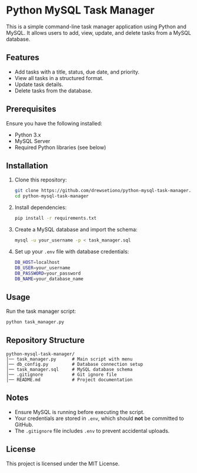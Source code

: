 # Python MySQL Task Manager

This is a simple command-line task manager application using Python and MySQL. It allows users to add, view, update, and delete tasks from a MySQL database.

## Features
- Add tasks with a title, status, due date, and priority.
- View all tasks in a structured format.
- Update task details.
- Delete tasks from the database.

## Prerequisites
Ensure you have the following installed:
- Python 3.x
- MySQL Server
- Required Python libraries (see below)

## Installation
1. Clone this repository:
   ```sh
   git clone https://github.com/drewsetiono/python-mysql-task-manager.git
   cd python-mysql-task-manager
   ```

2. Install dependencies:
   ```sh
   pip install -r requirements.txt
   ```

3. Create a MySQL database and import the schema:
   ```sh
   mysql -u your_username -p < task_manager.sql
   ```

4. Set up your `.env` file with database credentials:
   ```sh
   DB_HOST=localhost
   DB_USER=your_username
   DB_PASSWORD=your_password
   DB_NAME=your_database_name
   ```

## Usage
Run the task manager script:
```sh
python task_manager.py
```

## Repository Structure
```
python-mysql-task-manager/
│── task_manager.py      # Main script with menu
│── db_config.py         # Database connection setup
│── task_manager.sql     # MySQL database schema
│── .gitignore           # Git ignore file
│── README.md            # Project documentation
```

## Notes
- Ensure MySQL is running before executing the script.
- Your credentials are stored in `.env`, which should **not** be committed to GitHub.
- The `.gitignore` file includes `.env` to prevent accidental uploads.

## License
This project is licensed under the MIT License.

